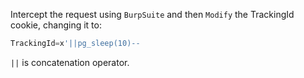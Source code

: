 Intercept the request using `BurpSuite` and then `Modify` the TrackingId cookie, changing it to:

```sql
TrackingId=x'||pg_sleep(10)--
```
` || ` is concatenation operator.
